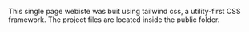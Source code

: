 This single page webiste was buit using tailwind css, a utility-first CSS framework. The project files are located inside the public folder.
